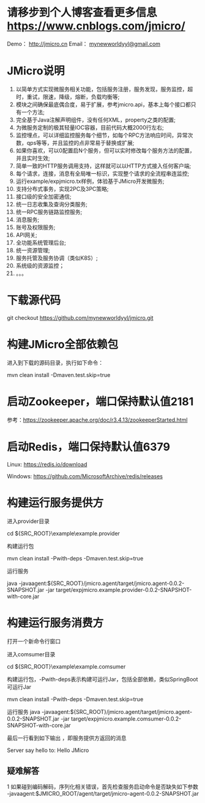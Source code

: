 #  请移步到个人博客查看更多信息 https://www.cnblogs.com/jmicro/
Demo： http://jmicro.cn
Email： mynewworldyyl@gmail.com

# JMicro说明
1. 以简单方式实现微服务相关功能，包括服务注册，服务发现，服务监控，超时，重试，限速，降级，熔断，负载均衡等;
2. 模块之间确保最底偶合度，易于扩展，参考jmicro.api，基本上每个接口都只有一个方法;
3. 完全基于Java注解声明组件，没有任何XML，property之类的配置;
4. 为微服务定制的极其轻量IOC容器，目前代码大概2000行左右;
5. 监控埋点，可以详细监控服务每个细节，如每个RPC方法响应时间，异常次数，qps等等，并且监控的点非常易于替换或扩展;
6. 如果你喜欢，可以0配置启N个服务，但可以实时修改每个服务方法的配置，并且实时生效;
7. 简单一致的HTTP服务调用支持，这样就可以以HTTP方式接入任何客户端;
8. 每个请求，连接，消息有全局唯一标识，实现整个请求的全流程串连监控;
9. 运行example/expjmicro.tx样例，体验基于JMicro开发微服务;
10. 支持分布式事务，实现2PC及3PC策略;
11. 接口级的安全加密通信;
12. 统一日志收集及查询分类服务;
13. 统一RPC服务链路监控服务;
14. 消息服务;
15. 账号及权限服务;
16. API网关;
17. 全功能系统管理后台;
18. 统一资源管理;
19. 服务托管及服务协调（类似K8S）;
20. 系统级的资源监控；
21. 。。。

# 下载源代码
git checkout https://github.com/mynewworldyyl/jmicro.git

# 构建JMicro全部依赖包
进入到下载的源码目录，执行如下命令：

mvn clean install  -Dmaven.test.skip=true

# 启动Zookeeper，端口保持默认值2181
 参考：https://zookeeper.apache.org/doc/r3.4.13/zookeeperStarted.html
 
# 启动Redis，端口保持默认值6379
 Linux: https://redis.io/download
 
 Windows: https://github.com/MicrosoftArchive/redis/releases
 
# 构建运行服务提供方


进入provider目录

cd ${SRC_ROOT}\example\example.provider

构建运行包

mvn clean install -Pwith-deps -Dmaven.test.skip=true

运行服务

java -javaagent:${SRC_ROOT}/jmicro.agent/target/jmicro.agent-0.0.2-SNAPSHOT.jar -jar target/expjmicro.example.provider-0.0.2-SNAPSHOT-with-core.jar



# 构建运行服务消费方

打开一个新命令行窗口

进入comsumer目录

cd ${SRC_ROOT}\example\example.comsumer

构建运行包，-Pwith-deps表示构建可运行Jar，包括全部依赖，类似SpringBoot可运行Jar

mvn clean install -Pwith-deps  -Dmaven.test.skip=true

运行服务
java -javaagent:${SRC_ROOT}/jmicro.agent/target/jmicro.agent-0.0.2-SNAPSHOT.jar -jar target/expjmicro.example.comsumer-0.0.2-SNAPSHOT-with-core.jar

最后一行看到如下输出 ，即服务提供方返回的消息

Server say hello to: Hello JMicro

## 疑难解答

1 如果碰到编码解码，序列化相关错误，首先检查服务启动命令是否缺失如下参数
-javaagent:$JMICRO_ROOT/agent/target/jmicro-agent-0.0.2-SNAPSHOT.jar





